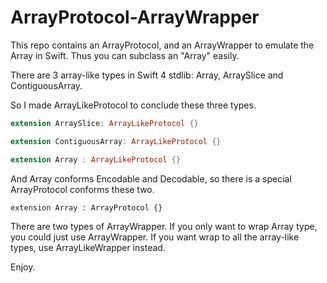 # ArrayProtocol-ArrayWrapper
This repo contains an ArrayProtocol, and an ArrayWrapper to emulate the Array in Swift. Thus you can subclass an "Array" easily.

There are 3 array-like types in Swift 4 stdlib: Array, ArraySlice and ContiguousArray.

So I made ArrayLikeProtocol to conclude these three types.
```Swift
extension ArraySlice: ArrayLikeProtocol {}

extension ContiguousArray: ArrayLikeProtocol {}

extension Array : ArrayLikeProtocol {}
```


And Array conforms Encodable and Decodable, so there is a special ArrayProtocol conforms these two.
```
extension Array : ArrayProtocol {}
```

There are two types of ArrayWrapper. If you only want to wrap Array type, you could just use ArrayWrapper.
If you want wrap to all the array-like types, use ArrayLikeWrapper instead.

Enjoy.
